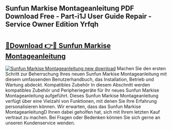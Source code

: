 ## Sunfun Markise Montageanleitung PDF Download Free - Part-i1J User Guide Repair - Service Owner Edition Yrfqh

# <h2><a href="http://df6m6y.blite.top/?on=Sunfun+Markise+Montageanleitung">🔗Download 👉🔴 Sunfun Markise Montageanleitung</a></h2>

[![Sunfun Markise Montageanleitung new download](https://i.imgur.com/lujVjoI.png)](http://df6m6y.blite.top/?on=Sunfun+Markise+Montageanleitung)
Machen Sie den ersten Schritt zur Beherrschung Ihres neuen Sunfun Markise Montageanleitung mit diesem umfassenden Benutzerhandbuch, das Installation, Betrieb und Wartung abdeckt. Kompatibles Zubehör In diesem Abschnitt werden kompatibles Zubehör und Peripheriegeräte für Ihr neues Sunfun Markise Montageanleitung aufgeführt. Dieses Sunfun Markise Montageanleitung verfügt über eine Vielzahl von Funktionen, mit denen Sie Ihre Erfahrung personalisieren können. Wir erwarten, dass das Sunfun Markise MontageanleitungD Ihnen dabei geholfen hat, sich mit Ihrem letzten Kauf vertraut zu machen. Bei Fragen oder Bedenken können Sie sich gerne an unseren Kundenservice wenden.
